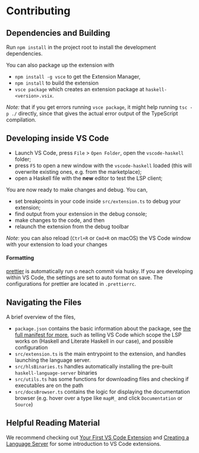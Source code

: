 # Contributing

## Dependencies and Building

Run `npm install` in the project root to install the development dependencies.

You can also package up the extension with

- `npm install -g vsce` to get the Extension Manager,
- `npm install` to build the extension
- `vsce package` which creates an extension package at `haskell-<version>.vsix`.

_Note:_ that if you get errors running `vsce package`, it might help running `tsc -p ./` directly, since that gives the actual error output of the TypeScript compilation.

## Developing inside VS Code

- Launch VS Code, press `File` > `Open Folder`, open the `vscode-haskell` folder;
- press `F5` to open a new window with the `vscode-haskell` loaded (this will overwrite existing ones, e.g. from the marketplace);
- open a Haskell file with the **new** editor to test the LSP client;

You are now ready to make changes and debug. You can,

- set breakpoints in your code inside `src/extension.ts` to debug your extension;
- find output from your extension in the debug console;
- make changes to the code, and then
- relaunch the extension from the debug toolbar

_Note_: you can also reload (`Ctrl+R` or `Cmd+R` on macOS) the VS Code window with your extension to load your changes

#### Formatting

[prettier](https://prettier.io) is automatically run o neach commit via husky. If you are developing within VS Code, the settings are set to auto format on save.
The configurations for prettier are located in `.prettierrc`.

## Navigating the Files

A brief overview of the files,

- `package.json` contains the basic information about the package, see [the full manifest for more](https://code.visualstudio.com/docs/extensionAPI/extension-manifest), such as telling VS Code which scope the LSP works on (Haskell and Literate Haskell in our case), and possible configuration
- `src/extension.ts` is the main entrypoint to the extension, and handles launching the language server.
- `src/hlsBinaries.ts` handles automatically installing the pre-built `haskell-language-server` binaries
- `src/utils.ts` has some functions for downloading files and checking if executables are on the path
- `src/docsBrowser.ts` contains the logic for displaying the documentation browser (e.g. hover over a type like `mapM_` and click `Documentation` or `Source`)

## Helpful Reading Material

We recommend checking out [Your First VS Code Extension](https://code.visualstudio.com/docs/extensions/example-hello-world) and [Creating a Language Server](https://code.visualstudio.com/docs/extensions/example-language-server) for some introduction to VS Code extensions.

